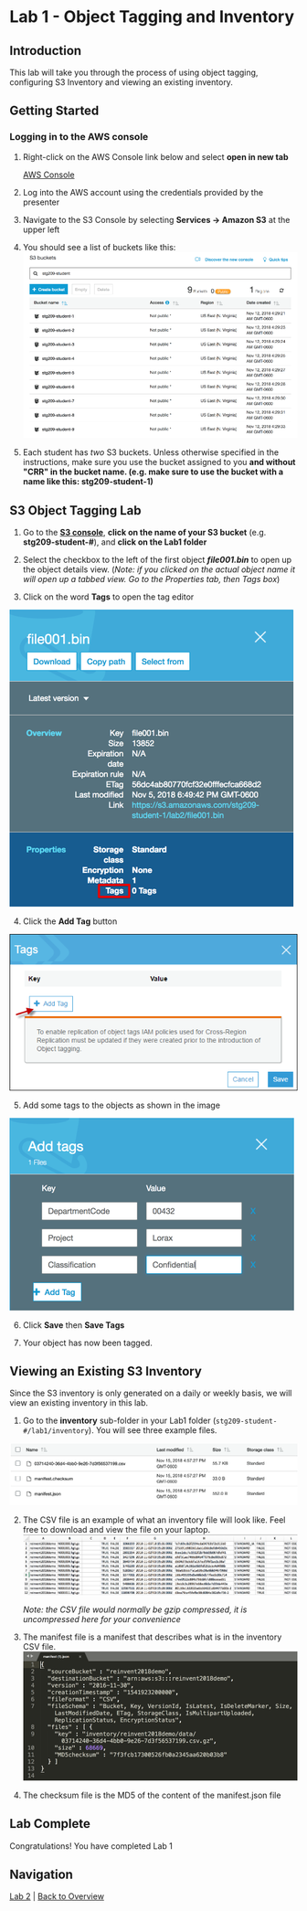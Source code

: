 # Lab 1 - Object Tagging and Inventory

## Introduction
This lab will take you through the process of using object tagging, configuring S3 Inventory and viewing an existing inventory.

## Getting Started

### Logging in to the AWS console

1. Right-click on the AWS Console link below and select **open in new tab**

    [AWS Console](https://241417343503.signin.aws.amazon.com/console) 

2. Log into the AWS account using the credentials provided by the presenter

3. Navigate to the S3 Console by selecting **Services -> Amazon S3** at the upper left

4. You should see a list of buckets like this:
![S3 Console](../images/1-console.png)

5. Each student has _two_ S3 buckets. Unless otherwise specified in the instructions, make sure you use the bucket assigned to you **and without "CRR" in the bucket name. (e.g. make sure to use the bucket with a name like this: stg209-student-1)**

<!--
## Tagging Overview
Use object tagging to categorize storage. Each tag is a key-value pair that can be assigned during initial upload of an object or to an existing object.

 ![Object Tags](../images/2-addtags.png)

Note the following:

 * You can associate up to 10 tags with an object. Tags associated with an object must have unique tag keys.

 * A tag key can be up to 128 Unicode characters in length and tag values can be up to 256 Unicode characters in length.

 * Key and values are case sensitive.


In addition to data classification, tagging offers other benefits such as:

 * Object tags enable fine-grained access control of permissions. For example, you could grant an IAM user permissions to read only objects with specific tags using a `Condition` in an IAM policy.
 
  ```JSON5
        "Condition": {
          "StringEquals": {
            "s3:ExistingObjectTag/security": "public"
          }
  ```

 * Object tags can be used for fine-grained object lifecycle management by specifying a tag-based filter in a lifecycle rule.  

 * When using Amazon S3 analytics, you can configure filters to group objects together for analysis by object tags, by key name prefix, or by both prefix and tags.

-->

## S3 Object Tagging Lab 

1. Go to the **[S3 console](https://s3.console.aws.amazon.com/s3/home?region=us-east-1#)**, **click on the name of your S3 bucket** (e.g. **stg209-student-#**), and **click on the Lab1 folder**

2. Select the checkbox to the left of the first object _**file001.bin**_ to open up the object details view. (_Note: if you clicked on the actual object name it will open up a tabbed view.  Go to the Properties tab, then Tags box_)

3. Click on the word **Tags** to open the tag editor

 ![Object Properties](../images/2-properties-select.png)
 
4. Click the **Add Tag** button

 ![Object Properties](../images/2-object-tags.png)

5. Add some tags to the objects as shown in the image

 ![Object Properties](../images/2-addtags.png)
 
6. Click **Save** then **Save Tags**

7. Your object has now been tagged. 

<!--
## Example Uses for S3 Object Tags
S3 object tagging allows you to categorize storage. You can configure various features including lifecycle management, cross region replication, and access control policies. Examples are shown below\.

**Object Tagging and Lifecycle Management**

In bucket lifecycle configuration, you can specify a filter to select a subset of objects to which the rule applies\. You can specify a filter based on the key name prefixes, _**object tags**_, or both\. 

Suppose you store photos \(raw and the finished format\) in your Amazon S3 bucket\. You might tag these objects as shown below: 

```
phototype=raw
or
phototype=finished
```

You might consider archiving the raw photos to Amazon Glacier sometime after they are created\. You can configure a lifecycle rule with a filter that identifies the subset of objects with the key name prefix \(`photos/`\) that have a specific tag \(`phototype=raw`\)\. 

Lifecycle Management will be covered in [Lab 2 - Storage Classes and Lifecycle Management](lab2/README.md)

**Object Tagging and Cross\-Region Replication \(CRR\)**

If you configured cross\-region replication \(CRR\) on your bucket, Amazon S3 replicates tags, provided you grant S3 permission to read the tags\. In addition, you can configure replication rules based on the key name prefixes, _**object tags**_, or both\. For more information, see [Overview of Setting Up CRR ](crr-how-setup.md)\.

Again, you might use the following photo tags: 

```
phototype=raw
or
phototype=finished
```

You might consider replicating the finished photos using CRR when they are created for extra redundancy\. You can configure a replication rule with a filter that identifies the subset of objects with the key name prefix \(`photos/`\) that have a specific tag \(`phototype=finished`\)\.

Cross Region Replication will be covered in [Lab 4 - Versioning, Cross Region Replication, and Events](lab4/README.md)

**Object Tagging and Access Control Policies**

You can also use permissions policies \(bucket and user policies\) to manage permissions related to object tagging\. 

Object tags enable fine\-grained access control for managing permissions\. You can grant conditional permissions based on object tags\. Amazon S3 supports the following condition keys that you can use to grant conditional permissions based on object tags:
+ `s3:ExistingObjectTag/<tag-key>` – Use this condition key to verify that an existing object tag has the specific tag key and value\. 
   
_**Note**_  
When granting permissions for the `PUT Object` and `DELETE Object` operations, this condition key is not supported\. That is, you cannot create a policy to grant or deny a user's permissions to delete or overwrite an object based on its existing tags\. 
   
+ `s3:RequestObjectTagKeys` – Use this condition key to restrict the tag keys that you want to allow on objects\. This is useful when adding tags to objects using the PutObjectTagging and PutObject, and POST object requests\.
   
+ `s3:RequestObjectTag/<tag-key>` – Use this condition key to restrict the tag keys and values that you want to allow on objects\. This is useful when adding tags to objects using the PutObjectTagging and PutObject, and POST Bucket requests\.

For a complete list of Amazon S3 service\-specific condition keys, see [Available Condition Keys](amazon-s3-policy-keys.md#AvailableKeys-iamV2)\. 
-->

<!--The following permissions policies illustrate how object tagging enables fine grained access permissions management\. -->

<!--

## S3 Inventory Overview
Amazon S3 inventory provides comma-separated values (CSV) or Apache optimized row columnar (ORC) output files that list your objects and their corresponding metadata on a daily or weekly basis for an S3 bucket or a shared prefix.

You can query Amazon S3 inventory using standard SQL by using Amazon Athena, Amazon Redshift Spectrum, and other tools such as Presto, Apache Hive, and Apache Spark. It's easy to use Athena to run queries on your inventory files. You can use Athena for Amazon S3 inventory queries in all Regions where Athena is available.

The following is an example CSV inventory list opened in a spreadsheet application. The heading row is shown only to help clarify the example; it is not included in the actual list.
 ![Inventory CSV](../images/2-inventory-list.png)

## Enabling Inventory Lab
When you configure an inventory list for a source bucket, you specify the destination bucket where you want the list to be stored and whether you want to generate the list daily or weekly. You can also configure what object metadata to include and whether to list all object versions or only current versions.

1. Go to the **S3 console**, **select your S3 bucket** (e.g. **stg209-student-#**)

2. Go to the **Management** tab, click the **inventory** button then click **Add new** at the bottom
 ![Object Properties](../images/1-inventory-add.png)

3. Configure the inventory settings as desired (be sure to choose your own bucket for the destination bucket **stg209-student-#**).
 ![Object Properties](../images/1-inventory-add2.png)

4. Click **Save**. 

5. You will see a confirmation screen similar to this
 ![Object Properties](../images/1-inventory-add3.png)

-->


## Viewing an Existing S3 Inventory
Since the S3 inventory is only generated on a daily or weekly basis, we will view an existing inventory in this lab.

1. Go to the **inventory** sub-folder in your Lab1 folder (`stg209-student-#/lab1/inventory`). You will see three example files.

 ![Inventory Objects](/images/1-inventory.png)

2. The CSV file is an example of what an inventory file will look like.  Feel free to download and view the file on your laptop.
![Inventory Objects](/images/1-inventory-excel.png)

    _Note: the CSV file would normally be gzip compressed, it is uncompressed here for your convenience_

3. The manifest file is a manifest that describes what is in the inventory CSV file.
 ![Inventory Objects](/images/1-inventory-manifest.png)

4. The checksum file is the MD5 of the content of the manifest.json file

## Lab Complete
Congratulations!  You have completed Lab 1

## Navigation
[Lab 2](../lab2/README.md) | 
[Back to Overview](../README.md)
